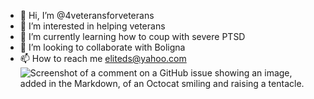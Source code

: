 - 👋 Hi, I’m @4veteransforveterans
- 👀 I’m interested in helping veterans 
- 🌱 I’m currently learning how to coup with severe PTSD
- 💞️ I’m looking to collaborate with Boligna
- 📫 How to reach me eliteds@yahoo.com
![Screenshot of a comment on a GitHub issue showing an image, added in the Markdown, of an Octocat smiling and raising a tentacle.](https://myoctocat.com/assets/images/base-octocat.svg)
<!---
4veteransforveterans/4veteransforveterans is a ✨ special ✨ repository because its `README.md` (this file) appears on your GitHub profile.
You can click the Preview link to take a look at your changes.
--->
